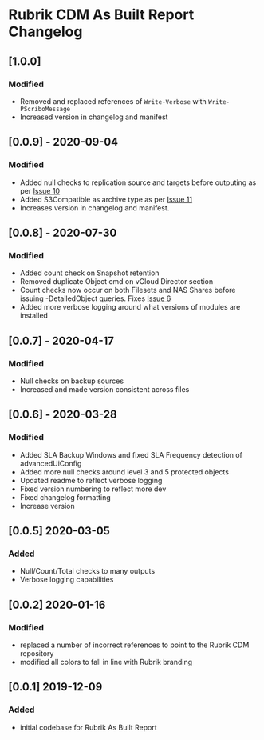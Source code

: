 # Rubrik CDM As Built Report Changelog

## [1.0.0]

### Modified

* Removed and replaced references of `Write-Verbose` with `Write-PScriboMessage`
* Increased version in changelog and manifest

## [0.0.9] - 2020-09-04

### Modified

* Added null checks to replication source and targets before outputing as per [Issue 10](https://github.com/AsBuiltReport/AsBuiltReport.Rubrik.CDM/issues/10)
* Added S3Compatible as archive type as per [Issue 11](https://github.com/AsBuiltReport/AsBuiltReport.Rubrik.CDM/issues/11)
* Increases version in changelog and manifest.

## [0.0.8] - 2020-07-30

### Modified

* Added count check on Snapshot retention
* Removed duplicate Object cmd on vCloud Director section
* Count checks now occur on both Filesets and NAS Shares before issuing -DetailedObject queries. Fixes [Issue 6](https://github.com/AsBuiltReport/AsBuiltReport.Rubrik.CDM/issues/6)
* Added more verbose logging around what versions of modules are installed

## [0.0.7] - 2020-04-17

### Modified

* Null checks on backup sources
* Increased and made version consistent across files

## [0.0.6] - 2020-03-28

### Modified

* Added SLA Backup Windows and fixed SLA Frequency detection of advancedUiConfig
* Added more null checks around level 3 and 5 protected objects
* Updated readme to reflect verbose logging
* Fixed version numbering to reflect more dev
* Fixed changelog formatting
* Increase version

## [0.0.5] 2020-03-05

### Added

* Null/Count/Total checks to many outputs
* Verbose logging capabilities

## [0.0.2] 2020-01-16

### Modified

* replaced a number of incorrect references to point to the Rubrik CDM repository
* modified all colors to fall in line with Rubrik branding

## [0.0.1] 2019-12-09

### Added

* initial codebase for Rubrik As Built Report
